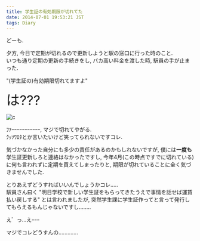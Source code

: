 ```yaml
---
title: 学生証の有効期限が切れてた
date: 2014-07-01 19:53:21 JST
tags: Diary
---
```

どーも.

夕方, 今日で定期が切れるので更新しようと駅の窓口に行った時のこと.  
いつも通り定期の更新の手続きをし, バカ高い料金を渡した時, 駅員の手が止まった.

"(学生証の)有効期限切れてますよ"

<span style="font-size:36px;">は???</span>

![c](https://lh4.googleusercontent.com/-bvRy3hBIJSg/U7KKTuxzxXI/AAAAAAAADXw/q7ntnZw293E/s640/IMG_1929.JPG)

ﾌｧｰｰｰｰｰｰｰｰｰｰｰ, マジで切れてやがる.  
ｸｯｿﾜﾛﾀとか言いたいけど笑ってられないですコレ.

気づかなかった自分にも多少の責任があるのかもしれないですが, 僕には**一度も**学生証更新しろと連絡はなかったですし, 今年4月(この時点ですでに切れている)に何も言われずに定期を買えてしまったりと, 期限が切れていることに全く気づきませんでした.

とりあえずどうすればいいんでしょうかコレ.....  
駅員さん曰く "明日学校で新しい学生証をもらってきたうえで事情を話せば運賃払い戻しする" とは言われましたが, 突然学生課に学生証作ってと言って発行してもらえるもんじゃないですし........

え゛っ...えｰｰｰ

マジでコレどうすんの.............